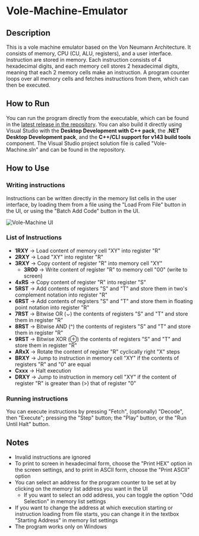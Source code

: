 # Vole-Machine-Emulator
## Description
This is a vole machine emulator based on the Von Neumann Architecture. It consists of memory, CPU (CU, ALU, registers), and a user interface.
Instruction are stored in memory. Each instruction consists of 4 hexadecimal digits, and each memory cell stores 2 hexadecimal digits, meaning that each 2 memory cells make an instruction.
A program counter loops over all memory cells and fetches instructions from them, which can then be executed.

## How to Run
You can run the program directly from the executable, which can be found in the [latest release in the repository](https://github.com/HassanIsmail16/Vole-Machine-Emulator/releases/tag/Latest). 
You can also build it directly using Visual Studio with the **Desktop Development with C++ pack**, the **.NET Desktop Development pack**, and the **C++/CLI support for v143 build tools** component. 
The Visual Studio project solution file is called "Vole-Machine.sln" and can be found in the repository.

## How to Use
### Writing instructions
Instructions can be written directly in the memory list cells in the user interface, by loading them from a file using the "Load From File" button in the UI, or using the "Batch Add Code" button in the UI.

![Vole-Machine UI](https://github.com/user-attachments/assets/9651b203-98b7-41ea-bca5-7d9adb57d761)

### List of Instructions
- **1RXY** -> Load content of memory cell "XY" into register "R"
- **2RXY** -> Load "XY" into register "R"
- **3RXY** -> Copy content of register "R" into memory cell "XY"
  - **3R00** -> Write content of register "R" to memory cell "00" (write to screen)
- **4xRS** -> Copy content of register "R" into register "S"
- **5RST** -> Add contents of registers "S" and "T" and store them in two's complement notation into register "R"
- **6RST** -> Add contents of registers "S" and "T" and store them in floating point notation into register "R"
- **7RST** -> Bitwise OR (⌄) the contents of registers "S" and "T" and store them in register "R"
- **8RST** -> Bitwise AND (^) the contents of registers "S" and "T" and store them in register "R"
- **9RST** -> Bitwise XOR (⊕) the contents of registers "S" and "T" and store them in register "R"
- **ARxX** -> Rotate the content of register "R" cyclically right "X" steps
- **BRXY** -> Jump to instruction in memory cell "XY" if the contents of registers "R" and "0" are equal
- **Cxxx** -> Halt execution
- **DRXY** -> Jump to instruction in memory cell "XY" if the content of register "R" is greater than (>) that of register "0"

### Running instructions
You can execute instructions by pressing "Fetch", (optionally) "Decode", then "Execute"; pressing the "Step" button; the "Play" button, or the "Run Until Halt" button.


## Notes
- Invalid instructions are ignored
- To print to screen in hexadecimal form, choose the "Print HEX" option in the screen settings, and to print in ASCII form, choose the "Print ASCII" option
- You can select an address for the program counter to be set at by clicking on the memory list address you want in the UI
  - If you want to select an odd address, you can toggle the option "Odd Selection" in memory list settings
- If you want to change the address at which execution starting or instruction loading from file starts, you can change it in the textbox "Starting Address" in memory list settings
- The program works only on Windows
